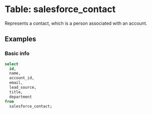 # Table: salesforce_contact

Represents a contact, which is a person associated with an account.

## Examples

### Basic info

```sql
select
  id,
  name,
  account_id,
  email,
  lead_source,
  title,
  department
from
  salesforce_contact;
```
